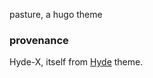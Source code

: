 pasture, a hugo theme

### provenance
Hyde-X, itself from [Hyde](https://github.com/poole/hyde) theme.
